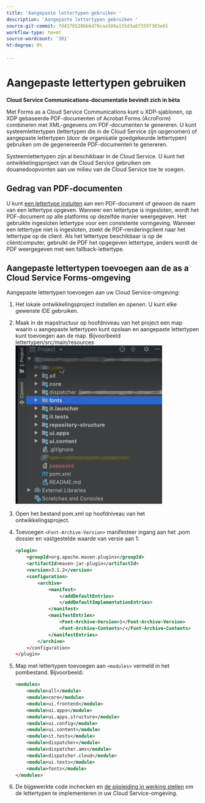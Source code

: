```yaml
---
title: 'Aangepaste lettertypen gebruiken '
description: 'Aangepaste lettertypen gebruiken '
source-git-commit: 7dd3785206b6d79caa500a155d3a6f3597303e65
workflow-type: tm+mt
source-wordcount: '301'
ht-degree: 0%

---
```



# Aangepaste lettertypen gebruiken

**Cloud Service Communications-documentatie bevindt zich in bèta**

Met Forms as a Cloud Service Communications kunt u XDP-sjablonen, op XDP gebaseerde PDF-documenten of Acrobat Forms (AcroForm) combineren met XML-gegevens om PDF-documenten te genereren. U kunt systeemlettertypen (lettertypen die in de Cloud Service zijn opgenomen) of aangepaste lettertypen (door de organisatie goedgekeurde lettertypen) gebruiken om de gegenereerde PDF-documenten te genereren.

Systeemlettertypen zijn al beschikbaar in de Cloud Service. U kunt het ontwikkelingsproject van de Cloud Service gebruiken om douanedoopvonten aan uw milieu van de Cloud Service toe te voegen.

## Gedrag van PDF-documenten

U kunt [een lettertype insluiten](https://adobedocs.github.io/experience-manager-forms-cloud-service-developer-reference/api/sync/#tag/PDFOutputOptions) aan een PDF-document of gewoon de naam van een lettertype opgeven. Wanneer een lettertype is ingesloten, wordt het PDF-document op alle platforms op dezelfde manier weergegeven. Het gebruikte ingesloten lettertype voor een consistente vormgeving. Wanneer een lettertype niet is ingesloten, zoekt de PDF-renderingclient naar het lettertype op de client. Als het lettertype beschikbaar is op de clientcomputer, gebruikt de PDF het opgegeven lettertype, anders wordt de PDF weergegeven met een fallback-lettertype.

## Aangepaste lettertypen toevoegen aan de as a Cloud Service Forms-omgeving

Aangepaste lettertypen toevoegen aan uw Cloud Service-omgeving:

1. Het lokale ontwikkelingsproject instellen en openen. U kunt elke gewenste IDE gebruiken.
1. Maak in de mapstructuur op hoofdniveau van het project een map waarin u aangepaste lettertypen kunt opslaan en aangepaste lettertypen kunt toevoegen aan de map. Bijvoorbeeld lettertypen/src/main/resources
   ![Map Fonts](assets/fonts.png)

1. Open het bestand pom.xml op hoofdniveau van het ontwikkelingsproject.
1. Toevoegen `<Font-Archive-Version>` manifesteer ingang aan het .pom dossier en vastgestelde waarde van versie aan 1:

   ```xml
   <plugin>
       <groupId>org.apache.maven.plugins</groupId>
       <artifactId>maven-jar-plugin</artifactId>
       <version>3.1.2</version>
       <configuration>
           <archive>
               <manifest>
                   </addDefaultEntries>
                   </addDefaultImplementationEntries>
               </manifest>
               <manifestEntries>
                   <Font-Archive-Version>1</Font-Archive-Version>
                   <Font-Archive-Contents>/</Font-Archive-Contents>
               </manifestEntries> 
           </archive>
       </configuration>
   </plugin>
   ```

1. Map met lettertypen toevoegen aan `<modules>` vermeld in het pombestand. Bijvoorbeeld:

   ```xml
   <modules>
       <module>all</module>
       <module>core</module>
       <module>ui.frontend</module>
       <module>ui.apps</module>
       <module>ui.apps.structure</module>
       <module>ui.config</module>
       <module>ui.content</module>
       <module>it.tests</module>
       <module>dispatcher</module>
       <module>dispatcher.ams</module>
       <module>dispatcher.cloud</module>
       <module>ui.tests</module>
       <module>fonts</module>
   </modules>
   ```

1. De bijgewerkte code inchecken en [de pijpleiding in werking stellen](/help/implementing/cloud-manager/deploy-code.md) om de lettertypen te implementeren in uw Cloud Service-omgeving.
